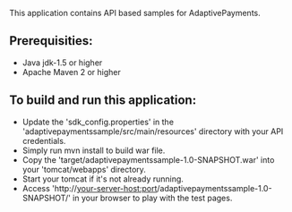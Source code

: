 This application contains API based samples for AdaptivePayments. 

Prerequisities:
---------------
*	Java jdk-1.5 or higher
*	Apache Maven 2 or higher

To build and run this application:
----------------------------------

*   Update the 'sdk_config.properties' in the 'adaptivepaymentssample/src/main/resources' directory with your API credentials.
*	Simply run mvn install to build war file.
*	Copy the 'target/adaptivepaymentssample-1.0-SNAPSHOT.war' into your 'tomcat/webapps' directory.
*	Start your tomcat if it's not already running.
*	Access 'http://<your-server-host:port>/adaptivepaymentssample-1.0-SNAPSHOT/' in your browser to play with the test pages.